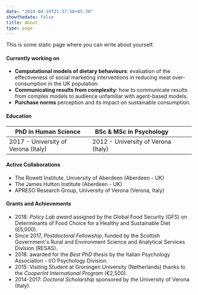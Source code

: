 ```yaml
---
date: "2019-04-19T21:37:58+05:30"
showthedate: false
title: About
type: page
---
```


This is some static page where you can write about yourself.



#### Currently working on

- **Computational models of dietary behaviours**: evaluation of the effectiveness of social marketing interventions in reducing meat over-consumption in the UK population.
- **Communicating results from complexity**: how to communicate results from complex models to audience unfamiliar with agent-based models.
- **Purchase norms** perception and its impact on sustainable consumption.

#### Education

| **PhD in Human Science**            | **BSc & MSc in Psychology** |   |   |   |
|-------------------------------------|------------------------------------------------------|---|---|---|
| 2017 - University of Verona (Italy) | 2012 - University of Verona (Italy) |   |   |   |


#### Active Collaborations

- The Rowett Institute, University of Aberdeen (Aberdeen - UK)
- The James Hutton Institute (Aberdeen - UK)
- APRESO Research Group, University of Verona (Verona, Italy)


#### Grants and Achievements

- 2018: *Policy Lab award* assigned by the Global Food Security (GFS) on  Determinants of Food Choice for a Healthy and Sustainable Diet (£5,000).
- Since 2017, *Postdoctoral Fellowship*, funded by the Scottish Government's Rural and Environment Science and Analytical Services Division (RESAS).
- 2018: awarded for the *Best PhD thesis* by the Italian Psychology Association - I/O Psychology Division. 
- 2015: Visiting Student at Groningen University (Netherlands) thanks to the *CooperInt International Program* (€2,500).
- 2014-2017: *Doctoral Scholarship* sponsored by the University of Verona (Italy).
